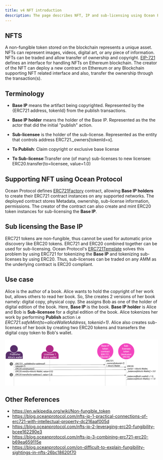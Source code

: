 ```yaml
---
title: v4 NFT introduction
description: The page describes NFT, IP and sub-licensing using Ocean Protocol's contracts, and use case.
---
```


## NFTS

A non-fungible token stored on the blockchain represents a unique asset. NFTs can represent images, videos, digital art, or any piece of information. NFTs can be traded and allow transfer of ownership and copyright. [EIP-721](https://eips.ethereum.org/EIPS/eip-721) defines an interface for handling NFTs on Ethereum blockchain. The creator of the NFT can deploy a new contract on Ethereum or any Blockchain supporting NFT related interface and also, transfer the ownership through the transaction(s).

## Terminology

- **Base IP** means the artifact being copyrighted. Represented by the {ERC721 address, tokenId} from the publish transactions.

- **Base IP holder** means the holder of the Base IP. Represented as the the actor that did the initial "publish" action.

- **Sub-licensee** is the holder of the sub-license. Represented as the entity that controls address ERC721.\_owners[tokenId=x].

- **To Publish**: Claim copyright or exclusive base license

- **To Sub-license**:Transfer one (of many) sub-licenses to new licensee: ERC20.transfer(to=licensee, value=1.0)

## Supporting NFT using Ocean Protocol

Ocean Protocol defines [ERC721Factory](https://github.com/oceanprotocol/contracts/blob/v4main/contracts/ERC721Factory.sol) contract, allowing **Base IP holders** to create their ERC721 contract instances on any supported networks. The deployed contract stores Metadata, ownership, sub-license information, permissions. The creator of the contract can also create and mint ERC20 token instances for sub-licensing the **Base IP**.

## Sub licensing the Base IP

ERC721 tokens are non-fungible, thus cannot be used for automatic price discovery like ERC20 tokens. ERC721 and ERC20 combined together can be used for sub-licensing. Ocean Protocol's [ERC721Template](https://github.com/oceanprotocol/contracts/blob/v4main/contracts/templates/ERC721Template.sol) solves this problem by using ERC721 for tokenizing the **Base IP** and tokenizing sub-licenses by using ERC20. Thus, sub-licenses can be traded on any AMM as the underlying contract is ERC20 compliant.

## Use case

Alice is the author of a book. Alice wants to hold the copyright of her work but, allows others to read her book. So, She creates 2 versions of her book namely: digital copy, physical copy. She assigns Bob as one of the holder of digital edition of the book. Here, **Base IP** is the book. **Base IP holder** is Alice and Bob is **Sub-licensee** for a digital edition of the book. Alice tokenizes her work by performing **Publish** action i.e _ERC721.safeMint(to=aliceWalletAddress, tokenid=1)_. Alice also creates sub-licenses of her book by creating two ERC20 tokens and transefers the digital copy token to Bob's wallet.

![Image 1](images/v4-nft-1.PNG)

## Other References

- https://en.wikipedia.org/wiki/Non-fungible_token
- https://blog.oceanprotocol.com/nfts-ip-1-practical-connections-of-erc721-with-intellectual-property-dc216aaf005d
- https://blog.oceanprotocol.com/nfts-ip-2-leveraging-erc20-fungibility-bcee162290e3
- https://blog.oceanprotocol.com/nfts-ip-3-combining-erc721-erc20-b69ea659115e
- https://blog.oceanprotocol.com/on-difficult-to-explain-fungibility-sightings-in-nfts-26bc18620f70
